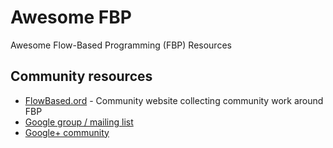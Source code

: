 # Awesome FBP
Awesome Flow-Based Programming (FBP) Resources

## Community resources
- [FlowBased.ord](http://flowbased.org/) - Community website collecting community work around FBP
- [Google group / mailing list](https://groups.google.com/forum/#!forum/flow-based-programming)
- [Google+ community](https://plus.google.com/communities/109985462312550244212)
